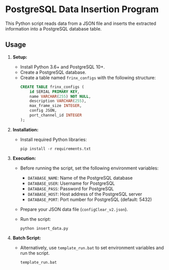 # PostgreSQL Data Insertion Program

This Python script reads data from a JSON file and inserts the extracted information into a PostgreSQL database table.

## Usage

1. **Setup:**
   - Install Python 3.6+ and PostgreSQL 10+.
   - Create a PostgreSQL database.
   - Create a table named `frinx_configs` with the following structure:
     ```sql
     CREATE TABLE frinx_configs (
         id SERIAL PRIMARY KEY,
         name VARCHAR(255) NOT NULL,
         description VARCHAR(255),
         max_frame_size INTEGER,
         config JSON,
         port_channel_id INTEGER
     );
     ```

2. **Installation:**
   - Install required Python libraries:
     ```
     pip install -r requirements.txt
     ```

3. **Execution:**
   - Before running the script, set the following environment variables:
     - `DATABASE_NAME`: Name of the PostgreSQL database
     - `DATABASE_USER`: Username for PostgreSQL
     - `DATABASE_PASS`: Password for PostgreSQL
     - `DATABASE_HOST`: Host address of the PostgreSQL server
     - `DATABASE_PORT`: Port number for PostgreSQL (default: 5432)

   - Prepare your JSON data file (`configClear_v2.json`).
   - Run the script:
     ```
     python insert_data.py
     ```

4. **Batch Script:**
   - Alternatively, use `template_run.bat` to set environment variables and run the script.
     ```
     template_run.bat
     ```
